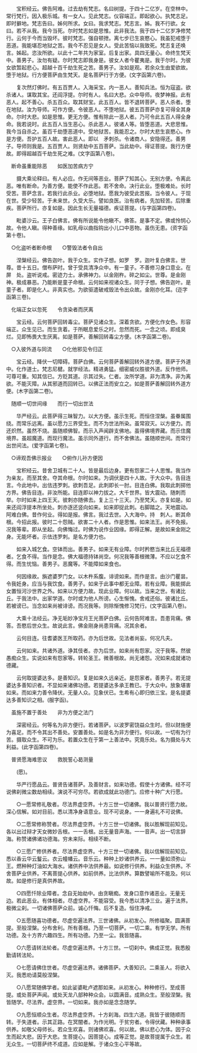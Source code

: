 <!-- { "loadSidebar": true } -->
　　宝积经云。佛告阿难。过去劫有梵志。名曰树提。于四十二亿岁。在空林中。常行梵行。因入极乐城。有一女人。见此梵志。仪容端正。即起欲心。执梵志足。即时擗地。梵志告曰。姊何所求。女曰。我求梵志。梵志言。姊。我不行欲。女曰。若不从我。我今当死。尔时梵志如是思惟。此非我法。我于四十二亿岁净修梵行。云何于今而当毁坏。彼时梵志。强自顿抴。离七步已生哀愍心。我虽犯戒堕于恶道。我能堪忍地狱之苦。我今不忍见是女人。受此苦恼以我致死。梵志复还唤言。姊起。恣汝所欲。以此十二年共为家室。后复出家。具四无量心。命终生梵天中。善男子。汝勿有疑。尔时梵志即我身是。彼女人者今瞿夷是。我于尔时。为彼女欲暂起悲心。超越十百千劫生死之苦。善男子。汝如是观。若余众生由爱欲故。堕于地狱。行方便菩萨由生梵天。是名菩萨行于方便。(文字函第六卷)。

　　复次然灯佛时。有五百贾人。入海采宝。内一恶人。善知兵法。恒为寇盗。欲杀诸人。谋取其宝。还阎浮提。尔时有人。名曰大悲。众中导师。夜梦神报。此有恶人。起不善心。杀五百众。取其财宝。此五百人。皆不退转菩萨。恶人杀者。堕在地狱。汝为导师。可作方便。令彼恶人。不堕地狱。彼五百菩萨亦复可得全其身命。尔时大悲。如是思惟。更无方便。惟有除此一恶人者。乃可令此五百人得全身命。我若说时。此五百人当生恶心。杀此恶人。彼诸人等。皆堕恶道。大悲思惟。我今当自杀之。虽百千劫堕恶道中。受地狱苦。我能忍之。尔时大悲生哀愍心。作是方便。吾护五百人故。害此恶人。即以　矛刺杀。令诸商人。安隐得还。善男子。导师则我是。五百贾人。则贤劫中五百菩萨。当此劫中。得证菩提。我行方便故。即得超越百千劫生死之难。(文字函第八卷)。

　断命虽重能除恶　　如医加苦病方宁

　　摄大乘论释曰。有人必应。作无间等恶业。菩萨了知其心。无别方便。令离此恶。唯有断命。为善方便。能使不作此恶。若不舍命。决行此业。堕极难处。长时受苦。菩萨念言。若我行此杀业。必堕地狱。愿我为彼受此苦报。当令彼人。于现在世。受少轻苦。于未来世。久受大乐。譬如良医。治有病者。先加轻苦。后除重疾。菩萨所行。亦复如是。因此生长无量福德。疾证菩提。(与字函第四卷)。

　　毗婆沙云。王子白佛言。佛有所说能令他瞋不。佛答。是事不定。佛或怜悯心故。令他人瞋。得种善缘。如乳母以曲指钩出小儿口中恶物。虽伤无患。(资字函第十卷)。

　○化盗听者断命根　　○警毁法者令自出

　　涅槃经云。佛告迦叶。我于众生。实作子想。如罗　罗。迦叶复白佛言。世尊。昔十五日。僧布萨时。曾于受具清净众中。有一童子。不善修习身口意业。在屏　处。盗听说戒。密迹力士。承佛神力。以金刚杵。碎之如尘。世尊。是金刚神。极成暴恶。乃能断是童子命根。云何如来视诸众生。同于子想。佛告迦叶。是童子者。即是化人。非真实也。为欲驱遣破戒毁法令出众故。金刚亦化耳。(迩字函第三卷)。

　化端正女以忽死　　令贪染者而厌离

　　宝云经。云何菩萨回转毒尘。菩萨见诸众生。深着贪欲。方便化作女色。形容端正。众生见已。而生贪着。于所眠息爱乐之时。忽然而死。一念之顷。即成臭烂。见即怖畏大生厌离。如是菩萨。善解回转毒尘方便。(木字函第二卷)。

　○入彼外道与同流　　○化他邪见令归正

　　宝云经。降伏一切障碍。菩萨白佛。云何菩萨善解回转外道方便。菩萨于外道中。化作道士。梵志尼楗。就学经法。精进勇猛。细密威仪胜彼外道。反作他师。可尊可重。知其信已。方贬其道。示其过失。仁者。汝所学道。非为清净。非为离欲。不能灭障。从其邪道而回转已。以佛正法而安立之。如是菩萨善解回转外道方便。(木字函第二卷)。

　随顺一切世间缘　　而行一切出世法

　　华严经云。此菩萨得三昧智力。以大方便。虽示生死。而恒住涅槃。虽眷属围绕。而常乐远离。虽以愿力三界受生。而不为世法所染。虽常寂灭。以方便力。而还炽然。虽然不烧。虽随顺佛智。而示入声闻辟支佛地。虽得佛境界藏。而示住魔境界。虽超魔道。而现行魔法。虽示同外道行。而不舍佛法。虽随顺世间。而常行出世间法。(爱字函第七卷)。

　○谛观吾佛示报业　　○俯作儿孙方便因

　　宝积经云。昔舍卫城有二十人。皆是最后边身。更有怨家二十人思惟。我当作为亲友。而至其舍。夺其命根。尔时如来。为调伏是四十人故。于大众中。告目连言。今此地中。出佉违罗刺。欲刺吾足。此刺即长一肘。目连白佛。我取此刺掷他方界。佛告目连。非汝所能。目连即以神力拔之。大千世界。皆大震动。随刺而举。尔时如来上四王天。彼刺亦随佛去。复上三十三天。乃至梵天。亦复如是。如来还阎浮提本所坐处。刺亦逐还竖向如来。如来即捉此刺。右脚踏之。天地震动。阿难白佛。昔作何业。得如是报。佛言。我过去世。入大海中。持　刺人。断其命根。今招此报。彼时二十怨贼。欲害二十人者。作是思惟。如来法王。尚不免报。况我等辈。即从坐起。向佛悔过。时佛为说作业因缘。即得正解。是故如来金刚之身。无能坏者。示佉违罗刺。是名方便力也。

　　如来入城乞食。空钵而出。善男子。如来无有业障。尔时矜愍当来比丘无福德者。乞食不得。当作是念。佛大福德持钵尚空。何况我等善根微薄。不应以乞食不得。而生忧恼。善男子。恶魔等。不能障如来食也。

　　何因缘故。旃遮婆罗门女。以木杵系腹。诽谤如来。而作是言。由沙门瞿昙。令我妊身。应当与我饮食。善男子。如来于此事中都无业障。若有业障。我能掷此女置恒河沙世界之外。如来以方便力故。现此业障。何以故。当来之世。有诸比丘。于我法中。出家学道。尔时或为他人所谤。心生惭愧。舍戒还俗。彼诸比丘。若被谤已。当念如来尚被诽谤。而况我等。则除惭愧修习梵行。(文字函第八卷)。

　　大乘十法经云。净无垢妙净宝月王光菩萨白佛。云何告阿难言。吾患背痛。佛答。吾愍后世众生。故说此言。佛金刚身尚患背痛。况其余者。

　　云何目连。往耆婆医王所取药。亦为后世故。见法者尚妄。何况凡夫。

　　云何如来。共诸外道。诤其伎者。亦为后世。如来尚有怨家。况于我等。然彼愚痴众生。实说如来有怨家等。转轮圣王。微善根故。尚无诸怨。况如来成就诸功德藏。

　　云何取提婆达多。是善知识。复是如来久远亲近。是怨家者。善男子。若无提婆达多善知识者。不显如来诸佛功德。若提婆达多承王教已。于大众中。放象堪害如来。而如来力善令降伏。无量人众。见象伏已。生希有心即归依三宝。是名提婆达多善知识之相。(服字函)。

　虽施不置于善处　　非为方便之法门

　　深密经云。何等名为非方便行。若诸菩萨。以波罗密饶益众生时。但以财施便为喜足。而不令其出不善处。安置善处。如是名为非方便行。何以故。一切有为行苦。摄取众生。不可为乐。若置众生在于第一上善法中。究竟乐处。名为摄处与大利益。(此字函第四卷)。

　普贤愿海难思议　　救脱誓心曷测量

　　(愿)。

　　华严行愿品云。普贤告诸菩萨。及善财言。如来功德。假使十方诸佛。经不可说佛刹微尘数劫相续。演说不可穷尽。若欲成就此功德门。应修十种广大行愿。

　　○一愿常修礼敬者。尽法界虚空界。十方三世一切诸佛。我以普贤行愿力故。深心信解。如对目前。悉以清净身语意业。现不可说身。一一身遍礼不可说佛。

　　○二愿常修称赞者。尽法界虚空界。十方三世一切诸佛。我以胜解现前知见。各以出过辩才天女微妙舌根。一一舌根。出无量音声海。一一音声。出一切言辞海。称赞诸佛诸功德海。穷未来际。相续不断。

　　○三愿广修供养者。尽法界虚空界。十方三世一切诸佛。我以信解现前知见。悉以香云华云鬘云。衣云幢幡云。音乐云。种种上妙诸供养云。一一量如须弥山王。燃种种灯油如大海水。诸供养中法供养最。如说修行供养。利益众生供养。不舍菩萨业供养。不离菩提心供养。如前供养。比法供养。算数譬喻所不能及。何以故。如是修行是真供养故。

　　○四愿忏除业障者。念自无始劫中。由贪瞋痴。发身口意作诸恶业。无量无边。若此恶业。有体相者。尽虚空界。不能容受。我今悉以清净三业。遍于法界。极微尘刹。一切诸佛菩萨众前。诚心忏悔。后不复造。恒住净戒。

　　○五愿随喜功德者。尽虚空遍法界。三世诸佛。从初发心。所修福聚。圆满菩提。至般涅槃。分布舍利。所有善根。乃至一切菩萨。一切二乘。有学无学。所有功德。及十方界六趣四生。所有功德。乃至一尘。我皆随喜。

　　○六愿请转法轮者。尽虚空遍法界。十方三世。一切刹中。佛成正觉。我悉殷勤请转法轮。

　　○七愿请佛住世者。尽虚空遍法界。诸佛菩萨。大善知识。二乘圣人。将欲入灭。我悉劝请莫般涅槃。

　　○八愿常随佛学者。如此娑婆毗卢遮那如来。从初发心。种种修行。至成菩提。或处菩萨声闻。或处天龙八部种种众会。以圆满音。成熟众生。至般涅槃。我皆随学。尽法界。虚空界。一切如来。我亦如是念念随学。

　　○九愿恒顺众生者。尽法界虚空界。十方刹海。四生六道。我皆于彼随顺而转。于失道者。示其正路。在冥闇者。为作光明。于贫穷者。令得伏藏。种种承事供养。如敬父母师长。若众生欢喜。则诸佛欢喜。何以故。佛以悲心为体。因于众生而起大悲。因于大悲。生菩提心。因菩提心。成等正觉。是故菩提属于众生。若无众生。一切菩萨终不成道。应如是解。于诸众生心平等故。


